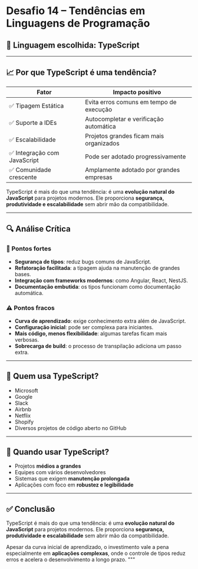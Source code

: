 #  Desafio 14 – Tendências em Linguagens de Programação

## 📌 Linguagem escolhida: **TypeScript**

---

## 📈 Por que TypeScript é uma tendência?

| Fator                    | Impacto positivo                                 |
|--------------------------|--------------------------------------------------|
| ✅ Tipagem Estática       | Evita erros comuns em tempo de execução          |
| ✅ Suporte a IDEs         | Autocompletar e verificação automática           |
| ✅ Escalabilidade         | Projetos grandes ficam mais organizados          |
| ✅ Integração com JavaScript | Pode ser adotado progressivamente           |
| ✅ Comunidade crescente   | Amplamente adotado por grandes empresas          |

TypeScript é mais do que uma tendência: é uma **evolução natural do JavaScript** para projetos modernos. Ele proporciona **segurança, produtividade e escalabilidade** sem abrir mão da compatibilidade.

---

## 🔍 Análise Crítica

### 🎯 Pontos fortes

- **Segurança de tipos**: reduz bugs comuns de JavaScript.
- **Refatoração facilitada**: a tipagem ajuda na manutenção de grandes bases.
- **Integração com frameworks modernos**: como Angular, React, NestJS.
- **Documentação embutida**: os tipos funcionam como documentação automática.

### ⚠️ Pontos fracos

- **Curva de aprendizado**: exige conhecimento extra além de JavaScript.
- **Configuração inicial**: pode ser complexa para iniciantes.
- **Mais código, menos flexibilidade**: algumas tarefas ficam mais verbosas.
- **Sobrecarga de build**: o processo de transpilação adiciona um passo extra.

---

## 🏢 Quem usa TypeScript?

- Microsoft  
- Google  
- Slack  
- Airbnb  
- Netflix  
- Shopify  
- Diversos projetos de código aberto no GitHub

---

## 🧪 Quando usar TypeScript?

- Projetos **médios a grandes**
- Equipes com vários desenvolvedores
- Sistemas que exigem **manutenção prolongada**
- Aplicações com foco em **robustez e legibilidade**

---

## ✅ Conclusão

TypeScript é mais do que uma tendência: é uma **evolução natural do JavaScript** para projetos modernos. Ele proporciona **segurança, produtividade e escalabilidade** sem abrir mão da compatibilidade.

Apesar da curva inicial de aprendizado, o investimento vale a pena especialmente em **aplicações complexas**, onde o controle de tipos reduz erros e acelera o desenvolvimento a longo prazo.
"""